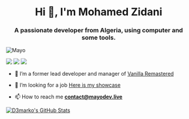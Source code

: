 <h1 align="center">Hi 👋, I'm Mohamed Zidani</h1>
<h3 align="center">A passionate developer from Algeria, using computer and some tools.</h3>

<p align="left"> <img src="https://komarev.com/ghpvc/?username=d3marko" alt="Mayo" /> </p>

![](https://img.shields.io/badge/OS-Windows-informational?style=flat&logo=windows&logoColor=white&color=2bbc8a)
![](https://img.shields.io/badge/Editor-VisualStudioCode-informational?style=flat&logo=visualstudiocode-idea&logoColor=white&color=2bbc8a)
![](https://img.shields.io/badge/Code-Javascript-informational?style=flat&logo=javascript&logoColor=white&color=2bbc8a)

- 🔭 I’m a former lead developer and manager of  [Vanilla Remastered](https://vanilla-remastered.com)

- 🤔 I’m looking for a job [Here is my showcase](https://mayodev.live)

- 📫 How to reach me **contact@mayodev.live**

</a>
<a href="https://github.com/d3marko">
  <img align="center" src="https://github-readme-stats.vercel.app/api?username=d3marko&show_icons=true&line_height=27&count_private=true&title_color=ffffff&text_color=c9cacc&icon_color=2bbc8a&bg_color=1d1f21" alt="D3marko's GitHub Stats" />
</a>

